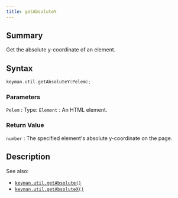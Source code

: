 ```yaml
---
title: getAbsoluteY
---
```


## Summary

Get the absolute y-coordinate of an element.

## Syntax

```c
keyman.util.getAbsoluteY(Pelem);
```

### Parameters

`Pelem`
:   Type: `Element`
:   An HTML element.

### Return Value

`number`
:   The specified element's absolute y-coordinate on the page.

## Description

See also: 
- [`keyman.util.getAbsolute()`](getAbsolute)
- [`keyman.util.getAbsoluteX()`](getAbsoluteX)
